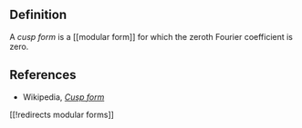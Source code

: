 ## Definition

A _cusp form_ is a [[modular form]] for which the zeroth Fourier coefficient is zero.

## References

* Wikipedia, _[Cusp form](https://en.wikipedia.org/wiki/Cusp_form)_

[[!redirects modular forms]]